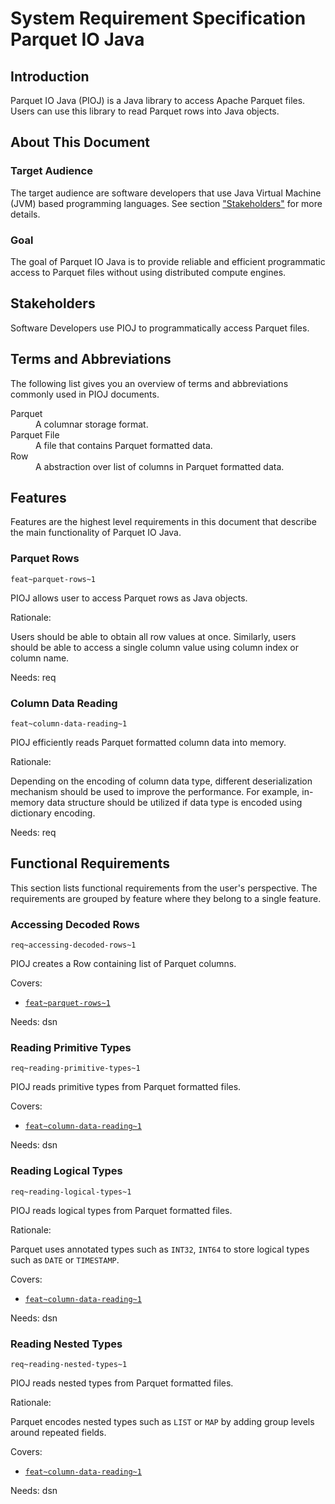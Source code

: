 # System Requirement Specification Parquet IO Java

## Introduction

Parquet IO Java (PIOJ) is a Java library to access Apache Parquet files. Users
can use this library to read Parquet rows into Java objects.

## About This Document

### Target Audience

The target audience are software developers that use Java Virtual Machine (JVM)
based programming languages. See section ["Stakeholders"](#stakeholders) for
more details.

### Goal

The goal of Parquet IO Java is to provide reliable and efficient programmatic
access to Parquet files without using distributed compute engines.

## Stakeholders

Software Developers use PIOJ to programmatically access Parquet files.

## Terms and Abbreviations

The following list gives you an overview of terms and abbreviations commonly
used in PIOJ documents.

<dl>
<dt>Parquet</dt><dd>A columnar storage format.</dd>
<dt>Parquet File</dt><dd>A file that contains Parquet formatted data.</dd>
<dt>Row</dt><dd>A abstraction over list of columns in Parquet formatted data.</dd>
</dl>

## Features

Features are the highest level requirements in this document that describe the
main functionality of Parquet IO Java.

### Parquet Rows 
`feat~parquet-rows~1`

PIOJ allows user to access Parquet rows as Java objects.

Rationale:

Users should be able to obtain all row values at once. Similarly, users should
be able to access a single column value using column index or column name.

Needs: req

### Column Data Reading
`feat~column-data-reading~1`

PIOJ efficiently reads Parquet formatted column data into memory.

Rationale:

Depending on the encoding of column data type, different deserialization
mechanism should be used to improve the performance. For example, in-memory data
structure should be utilized if data type is encoded using dictionary encoding.

Needs: req

## Functional Requirements

This section lists functional requirements from the user's perspective. The
requirements are grouped by feature where they belong to a single feature.

### Accessing Decoded Rows
`req~accessing-decoded-rows~1`

PIOJ creates a Row containing list of Parquet columns.

Covers:

- [`feat~parquet-rows~1`](#parquet-rows)

Needs: dsn

### Reading Primitive Types
`req~reading-primitive-types~1`

PIOJ reads primitive types from Parquet formatted files.

Covers:

- [`feat~column-data-reading~1`](#column-data-reading)

Needs: dsn

### Reading Logical Types
`req~reading-logical-types~1`

PIOJ reads logical types from Parquet formatted files.

Rationale:

Parquet uses annotated types such as `INT32`, `INT64` to store logical types
such as `DATE` or `TIMESTAMP`.

Covers:

- [`feat~column-data-reading~1`](#column-data-reading)

Needs: dsn

### Reading Nested Types
`req~reading-nested-types~1`

PIOJ reads nested types from Parquet formatted files.

Rationale:

Parquet encodes nested types such as `LIST` or `MAP` by adding group levels
around repeated fields.

Covers:

- [`feat~column-data-reading~1`](#column-data-reading)

Needs: dsn
